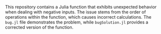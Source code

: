 This repository contains a Julia function that exhibits unexpected behavior when dealing with negative inputs. The issue stems from the order of operations within the function, which causes incorrect calculations.  The `bug.jl` file demonstrates the problem, while `bugSolution.jl` provides a corrected version of the function.
